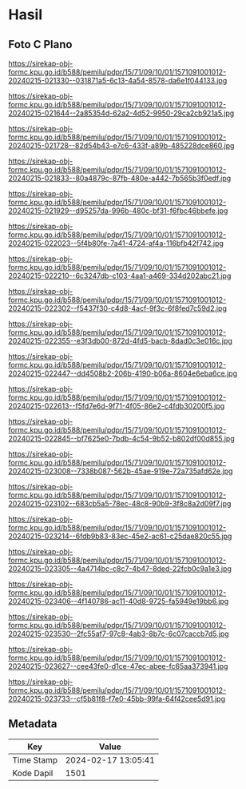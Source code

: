 # Hasil

## Foto C Plano

https://sirekap-obj-formc.kpu.go.id/b588/pemilu/pdpr/15/71/09/10/01/1571091001012-20240215-021330--031871a5-6c13-4a54-8578-da6e1f044133.jpg

https://sirekap-obj-formc.kpu.go.id/b588/pemilu/pdpr/15/71/09/10/01/1571091001012-20240215-021644--2a85354d-62a2-4d52-9950-29ca2cb921a5.jpg

https://sirekap-obj-formc.kpu.go.id/b588/pemilu/pdpr/15/71/09/10/01/1571091001012-20240215-021728--82d54b43-e7c6-433f-a89b-485228dce860.jpg

https://sirekap-obj-formc.kpu.go.id/b588/pemilu/pdpr/15/71/09/10/01/1571091001012-20240215-021833--80a4879c-87fb-480e-a442-7b565b3f0edf.jpg

https://sirekap-obj-formc.kpu.go.id/b588/pemilu/pdpr/15/71/09/10/01/1571091001012-20240215-021929--d95257da-996b-480c-bf31-f6fbc46bbefe.jpg

https://sirekap-obj-formc.kpu.go.id/b588/pemilu/pdpr/15/71/09/10/01/1571091001012-20240215-022023--5f4b80fe-7a41-4724-af4a-116bfb42f742.jpg

https://sirekap-obj-formc.kpu.go.id/b588/pemilu/pdpr/15/71/09/10/01/1571091001012-20240215-022210--6c3247db-c103-4aa1-a469-334d202abc21.jpg

https://sirekap-obj-formc.kpu.go.id/b588/pemilu/pdpr/15/71/09/10/01/1571091001012-20240215-022302--f5437f30-c4d8-4acf-9f3c-6f8fed7c59d2.jpg

https://sirekap-obj-formc.kpu.go.id/b588/pemilu/pdpr/15/71/09/10/01/1571091001012-20240215-022355--e3f3db00-872d-4fd5-bacb-8dad0c3e016c.jpg

https://sirekap-obj-formc.kpu.go.id/b588/pemilu/pdpr/15/71/09/10/01/1571091001012-20240215-022447--dd4508b2-206b-4190-b06a-8604e6eba6ce.jpg

https://sirekap-obj-formc.kpu.go.id/b588/pemilu/pdpr/15/71/09/10/01/1571091001012-20240215-022613--f5fd7e6d-9f71-4f05-86e2-c4fdb30200f5.jpg

https://sirekap-obj-formc.kpu.go.id/b588/pemilu/pdpr/15/71/09/10/01/1571091001012-20240215-022845--bf7625e0-7bdb-4c54-9b52-b802df00d855.jpg

https://sirekap-obj-formc.kpu.go.id/b588/pemilu/pdpr/15/71/09/10/01/1571091001012-20240215-023008--7338b087-562b-45ae-919e-72a735afd62e.jpg

https://sirekap-obj-formc.kpu.go.id/b588/pemilu/pdpr/15/71/09/10/01/1571091001012-20240215-023102--683cb5a5-78ec-48c8-90b9-3f8c8a2d09f7.jpg

https://sirekap-obj-formc.kpu.go.id/b588/pemilu/pdpr/15/71/09/10/01/1571091001012-20240215-023214--6fdb9b83-83ec-45e2-ac61-c25dae820c55.jpg

https://sirekap-obj-formc.kpu.go.id/b588/pemilu/pdpr/15/71/09/10/01/1571091001012-20240215-023305--4a4714bc-c8c7-4b47-8ded-22fcb0c9a1e3.jpg

https://sirekap-obj-formc.kpu.go.id/b588/pemilu/pdpr/15/71/09/10/01/1571091001012-20240215-023406--4f140786-ac11-40d8-9725-fa5949e19bb6.jpg

https://sirekap-obj-formc.kpu.go.id/b588/pemilu/pdpr/15/71/09/10/01/1571091001012-20240215-023530--2fc55af7-97c8-4ab3-8b7c-6c07caccb7d5.jpg

https://sirekap-obj-formc.kpu.go.id/b588/pemilu/pdpr/15/71/09/10/01/1571091001012-20240215-023627--cee43fe0-d1ce-47ec-abee-fc65aa373941.jpg

https://sirekap-obj-formc.kpu.go.id/b588/pemilu/pdpr/15/71/09/10/01/1571091001012-20240215-023733--cf5b81f8-f7e0-45bb-99fa-64f42cee5d91.jpg


## Metadata

| Key        | Value               |
| ---------- | ------------------- |
| Time Stamp | 2024-02-17 13:05:41 |
| Kode Dapil | 1501                |



